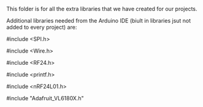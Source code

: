 This folder is for all the extra libraries that we have created for our projects. 

Additional libraries needed from the Arduino IDE (biult in libraries jsut not added to every project) are:

 #include <SPI.h>    
 
 #include <Wire.h> 
 
 #include <RF24.h>
 
 #include <printf.h>
 
 #include <nRF24L01.h>
 
 #include "Adafruit_VL6180X.h"

